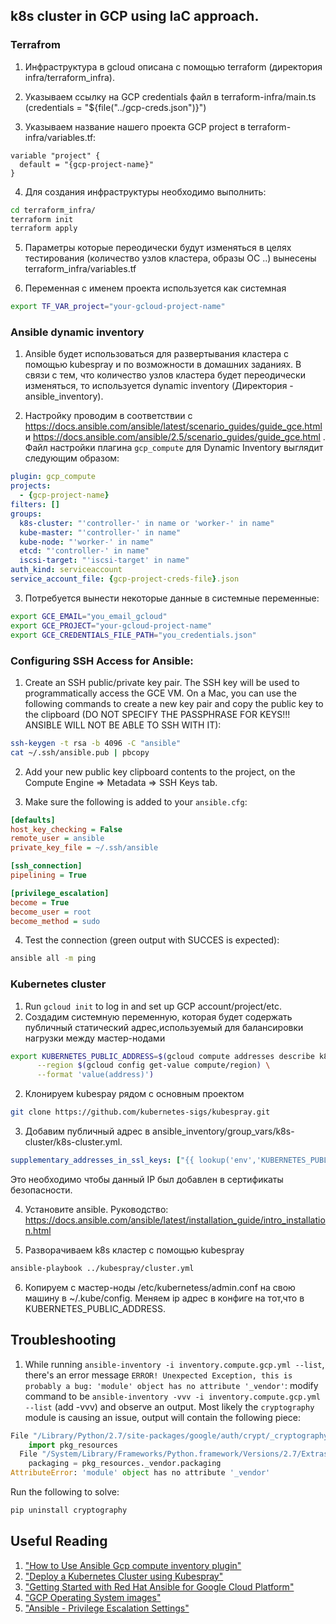 ## k8s cluster in GCP using IaC approach.

### Terrafrom

1. Инфраструктура в gcloud описана с помощью terraform (директория infra/terraform_infra).

2. Указываем ссылку на GCP credentials файл в terraform-infra/main.ts (credentials = "${file("../gcp-creds.json")}")

3. Указываем название нашего проекта GCP project в terraform-infra/variables.tf:
```
variable "project" {
  default = "{gcp-project-name}"
}
```

4. Для создания инфраструктуры необходимо выполнить:
```sh
cd terraform_infra/
terraform init
terraform apply
```

5. Параметры которые переодически будут изменяться в целях тестирования (количество узлов кластера, образы ОС ..) вынесены  terraform_infra/variables.tf

6. Переменная с именем проекта используется как системная
```sh
export TF_VAR_project="your-gcloud-project-name"
```

### Ansible dynamic inventory

1. Ansible будет использоваться для развертывания кластера с помощью kubespray и по возможности в домашних заданиях. В связи с тем, что количество узлов кластера будет переодически изменяться, то используется dynamic inventory (Директория - ansible_inventory).

2. Настройку проводим в соответствии с https://docs.ansible.com/ansible/latest/scenario_guides/guide_gce.html и https://docs.ansible.com/ansible/2.5/scenario_guides/guide_gce.html . Файл настройки плагина `gcp_compute` для Dynamic Inventory выглядит следующим образом:
```yaml
plugin: gcp_compute
projects:
  - {gcp-project-name}
filters: []
groups:
  k8s-cluster: "'controller-' in name or 'worker-' in name"
  kube-master: "'controller-' in name"
  kube-node: "'worker-' in name"
  etcd: "'controller-' in name"
  iscsi-target: "'iscsi-target' in name"
auth_kind: serviceaccount
service_account_file: {gcp-project-creds-file}.json
```

3. Потребуется вынести некоторые данные в системные переменные:
```sh
export GCE_EMAIL="you_email_gcloud"
export GCE_PROJECT="your-gcloud-project-name"
export GCE_CREDENTIALS_FILE_PATH="you_credentials.json"
```

### Configuring SSH Access for Ansible:

1. Create an SSH public/private key pair. The SSH key will be used to programmatically access the GCE VM. On a Mac, you can use the following commands to create a new key pair and copy the public key to the clipboard (DO NOT SPECIFY THE PASSPHRASE FOR KEYS!!! ANSIBLE WILL NOT BE ABLE TO SSH WITH IT):
```sh
ssh-keygen -t rsa -b 4096 -C "ansible"
cat ~/.ssh/ansible.pub | pbcopy
```

2. Add your new public key clipboard contents to the project, on the Compute Engine ⇒ Metadata ⇒ SSH Keys tab.

3. Make sure the following is added to your `ansible.cfg`:
```ini
[defaults]
host_key_checking = False
remote_user = ansible
private_key_file = ~/.ssh/ansible

[ssh_connection]
pipelining = True

[privilege_escalation]
become = True
become_user = root
become_method = sudo
```

4. Test the connection (green output with SUCCES is expected):
```sh
ansible all -m ping
```

### Kubernetes cluster
1. Run `gcloud init` to log in and set up GCP account/project/etc.
2. Создадим системную переменную, которая будет содержать публичный статический адрес,используемый для балансировки нагрузки между мастер-нодами
```sh
export KUBERNETES_PUBLIC_ADDRESS=$(gcloud compute addresses describe k8s-staticip \
      --region $(gcloud config get-value compute/region) \
      --format 'value(address)')
```
2. Клонируем kubespay рядом с основным проектом
```sh
git clone https://github.com/kubernetes-sigs/kubespray.git
```
3. Добавим публичный адрес в ansible_inventory/group_vars/k8s-cluster/k8s-cluster.yml.
```yaml
supplementary_addresses_in_ssl_keys: ["{{ lookup('env','KUBERNETES_PUBLIC_ADDRESS') }}"]
```
Это необходимо чтобы данный IP был добавлен в сертификаты безопасности.

4. Установите ansible. Руководство: https://docs.ansible.com/ansible/latest/installation_guide/intro_installation.html

5. Разворачиваем  k8s кластер с помощью kubespray
```sh
ansible-playbook ../kubespray/cluster.yml
```
6. Копируем c мастер-ноды /etc/kubernetess/admin.conf на свою машину в ~/.kube/config. Меняем ip адрес в конфиге на тот,что в KUBERNETES_PUBLIC_ADDRESS.

## Troubleshooting

1. While running `ansible-inventory -i inventory.compute.gcp.yml --list`, there's an error message `ERROR! Unexpected Exception, this is probably a bug: 'module' object has no attribute '_vendor'`: modify command to be `ansible-inventory -vvv -i inventory.compute.gcp.yml --list` (add -vvv) and observe an output. Most likely the `cryptography` module is causing an issue, output will contain the following piece:
```python
File "/Library/Python/2.7/site-packages/google/auth/crypt/_cryptography_rsa.py", line 28, in <module>
    import pkg_resources
  File "/System/Library/Frameworks/Python.framework/Versions/2.7/Extras/lib/python/pkg_resources/__init__.py", line 90, in <module>
    packaging = pkg_resources._vendor.packaging
AttributeError: 'module' object has no attribute '_vendor'
```
Run the following to solve:
```sh
pip uninstall cryptography
```

## Useful Reading

1. ["How to Use Ansible Gcp compute inventory plugin"](http://matthieure.me/2018/12/31/ansible_inventory_plugin.html)
2. ["Deploy a Kubernetes Cluster using Kubespray"](https://medium.com/@iamalokpatra/deploy-a-kubernetes-cluster-using-kubespray-9b1287c740ab)
3. ["Getting Started with Red Hat Ansible for Google Cloud Platform"](https://itnext.io/getting-started-with-red-hat-ansible-for-google-cloud-platform-fa666c42a00c)
4. ["GCP Operating System images"](https://cloud.google.com/compute/docs/images)
5. ["Ansible - Privilege Escalation Settings"](https://docs.ansible.com/ansible/2.4/intro_configuration.html#privilege-escalation-settings)